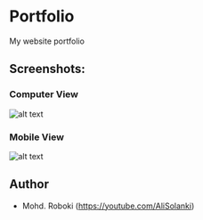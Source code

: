 # Portfolio
My website portfolio

## Screenshots:
### Computer View
![alt text](https://github.com/alisolanki/Portfolio/blob/master/Portfolio.PNG)

### Mobile View
![alt text](https://github.com/alisolanki/Portfolio/blob/master/Portfolio_mobile.PNG)

## Author
* Mohd. Roboki (https://youtube.com/AliSolanki)
